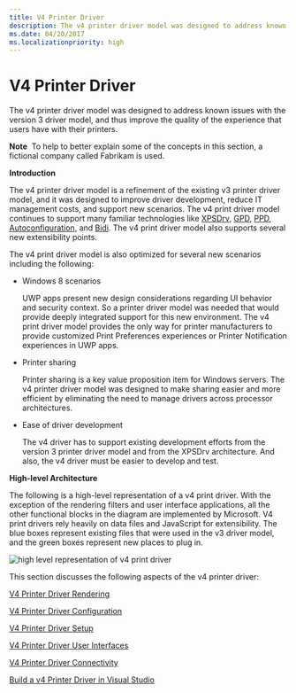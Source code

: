 ```yaml
---
title: V4 Printer Driver
description: The v4 printer driver model was designed to address known issues with the version 3 driver model, and thus improve the quality of the experience that users have with their printers.
ms.date: 04/20/2017
ms.localizationpriority: high 
---
```


# V4 Printer Driver


The v4 printer driver model was designed to address known issues with the version 3 driver model, and thus improve the quality of the experience that users have with their printers.

**Note**  To help to better explain some of the concepts in this section, a fictional company called Fabrikam is used.

 

**Introduction**

The v4 printer driver model is a refinement of the existing v3 printer driver model, and it was designed to improve driver development, reduce IT management costs, and support new scenarios. The v4 print driver model continues to support many familiar technologies like [XPSDrv](xpsdrv-printer-driver.md), [GPD](introduction-to-gpd-files.md), [PPD](pscript-minidrivers.md), [Autoconfiguration](printer-autoconfiguration.md), and [Bidi](bidirectional-communication.md). The v4 print driver model also supports several new extensibility points.

The v4 print driver model is also optimized for several new scenarios including the following:

-   Windows 8 scenarios

    UWP apps present new design considerations regarding UI behavior and security context. So a printer driver model was needed that would provide deeply integrated support for this new environment. The v4 print driver model provides the only way for printer manufacturers to provide customized Print Preferences experiences or Printer Notification experiences in UWP apps.

-   Printer sharing

    Printer sharing is a key value proposition item for Windows servers. The v4 printer driver model was designed to make sharing easier and more efficient by eliminating the need to manage drivers across processor architectures.

-   Ease of driver development

    The v4 driver has to support existing development efforts from the version 3 printer driver model and from the XPSDrv architecture. And also, the v4 driver must be easier to develop and test.

**High-level Architecture**

The following is a high-level representation of a v4 print driver. With the exception of the rendering filters and user interface applications, all the other functional blocks in the diagram are implemented by Microsoft. V4 print drivers rely heavily on data files and JavaScript for extensibility. The blue boxes represent existing files that were used in the v3 driver model, and the green boxes represent new places to plug in.

![high level representation of v4 print driver](images/v4driverarch.png)

This section discusses the following aspects of the v4 printer driver:

[V4 Printer Driver Rendering](v4-driver-rendering.md)

[V4 Printer Driver Configuration](v4-driver-configuration.md)

[V4 Printer Driver Setup](v4-driver-setup.md)

[V4 Printer Driver User Interfaces](v4-printer-driver-user-interfaces.md)

[V4 Printer Driver Connectivity](v4-printer-driver-connectivity.md)

[Build a v4 Printer Driver in Visual Studio](build-a-v4-print-driver-in-visual-studio.md)

 

 




